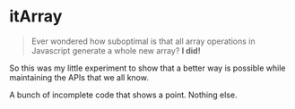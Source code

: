 # itArray

> Ever wondered how suboptimal is that all array operations in Javascript generate a whole new array? **I did!**

So this was my little experiment to show that a better way is possible while maintaining the APIs that we all know.

A bunch of incomplete code that shows a point. Nothing else.